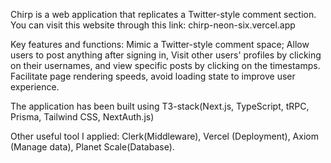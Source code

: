 Chirp is a web application that replicates a Twitter-style comment section. 
You can visit this website through this link: chirp-neon-six.vercel.app

Key features and functions: Mimic a Twitter-style comment space; Allow users to post anything after signing in, Visit other users' profiles by clicking on their usernames, and view specific posts by clicking on the timestamps. Facilitate page rendering speeds, avoid loading state to improve user experience.

 The application has been built using T3-stack(Next.js, TypeScript, tRPC, Prisma, Tailwind CSS, NextAuth.js)

Other useful tool I applied: Clerk(Middleware), Vercel (Deployment), Axiom (Manage data), Planet Scale(Database).
